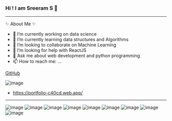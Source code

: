 ### Hi ! I am Sreeram S 👋
----------------------------------------------------------------------------


 ✨ About Me ✨ 

- 🔭 I’m currently working on data science
- 🌱 I’m currently learning data structures and Algorithms
- 👯 I’m looking to collaborate on Machine Learning
- 🤔 I’m looking for help with ReactJS
- 💬 Ask me about web development and python programming
- 📫 How to reach me: ...

[GitHub](http://google.com)

![image](https://user-images.githubusercontent.com/40134790/123658178-1cac4500-d84f-11eb-9bd6-ef1253625354.png)

- https://portfolio-c40cd.web.app/


-----------------------------------------------------------------------------------------

![image](https://user-images.githubusercontent.com/40134790/123653666-fd131d80-d84a-11eb-9c3b-3f883b56d33b.png)
![image](https://user-images.githubusercontent.com/40134790/123653781-174cfb80-d84b-11eb-9633-d56799fe0127.png)
![image](https://user-images.githubusercontent.com/40134790/123653846-23d15400-d84b-11eb-9588-4684ef8a44ca.png)
![image](https://user-images.githubusercontent.com/40134790/123654192-74e14800-d84b-11eb-87cd-9c1760ac9f22.png)
![image](https://user-images.githubusercontent.com/40134790/123654277-8aef0880-d84b-11eb-9cb7-295e2046e16a.png)
![image](https://user-images.githubusercontent.com/40134790/123654440-b3770280-d84b-11eb-9d7b-10ab694810dd.png)
![image](https://user-images.githubusercontent.com/40134790/123654531-ce497700-d84b-11eb-9a07-b137040857b7.png)
![image](https://user-images.githubusercontent.com/40134790/123655270-76f7d680-d84c-11eb-964d-606f4226177c.png)
![image](https://user-images.githubusercontent.com/40134790/123655115-529bfa00-d84c-11eb-9152-f6173d7af455.png)







